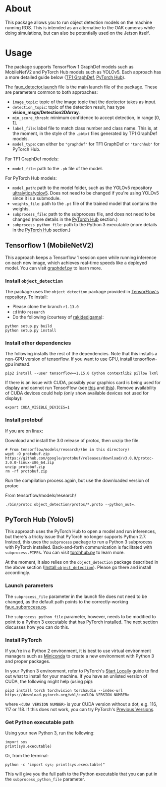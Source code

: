 # About
This package allows you to run object detection models on the machine running ROS. This is intended as an alternative to the OAK cameras while doing simulations, but can also be potentially used on the Jetson itself. 

# Usage
The package supports TensorFlow 1 GraphDef models such as MobileNetV2 and PyTorch Hub models such as YOLOv5. Each approach has a more detailed guide below ([TF1 GraphDef](#tensorflow-1-mobilenetv2), [PyTorch Hub](#pytorch-yolov5)).

The [faux_detector.launch](launch/faux_detector.launch) file is the main launch file of the package. These are parameters common to both approaches:

- `image_topic`: topic of the image topic that the dectector takes as input.
- `detection_topic`: topic of the detection result, has type **vision_msgs/Detection2DArray**.
- `min_score_thresh`: minimum confidence to accept detection, in range [0, 1].
- `label_file`: label file to match class number and class name. This is, at the moment, in the style of the `.pbtxt` files generated by TF1 GraphDef models.
- `model_type`: can either be `"graphdef"` for TF1 GraphDef or `"torchhub"` for PyTorch Hub.

For TF1 GraphDef models:
- `model_file`: path to the `.pb` file of the model.

For PyTorch Hub models:
- `model_path`: path to the model folder, such as the YOLOv5 repository [ultralytics/yolov5](https://github.com/ultralytics/yolov5]). Does not need to be changed if you're using YOLOv5 since it is a submodule.
- `weights_file`: path to the `.pt` file of the trained model that contains the weights.
- `subprocess_file`: path to the subprocess file, and does not need to be changed (more details in the [PyTorch Hub](#pytorch-yolov5) section.)
- `subprocess_python_file`: path to the Python 3 executable (more details in the [PyTorch Hub](#pytorch-yolov5) section.)

## Tensorflow 1 (MobileNetV2)
This approach keeps a Tensorflow 1 session open while running inference on each new image, which achieves real-time speeds like a deployed model. You can visit [graphdef.py](scripts/graphdef.py) to learn more.

### Install `object_detection`
The package uses the `object_detection` package provided in [TensorFlow's repository](https://github.com/tensorflow/models/tree/master/research/object_detection). To install:
- Please clone the branch `r1.13.0`
- `cd` into `research`
- Do the following (courtesy of [rakidedigama](https://stackoverflow.com/a/57002353)):
```
python setup.py build
python setup.py install
```

### Install other dependencies
The following installs the rest of the dependencies. Note that this installs a non-GPU version of tensorflow. If you want to use GPU, install tensorflow-gpu instead.
```
pip2 install --user tensorflow==1.15.0 Cython contextlib2 pillow lxml
```

If there is an issue with CUDA, possibly your graphics card is being used for display and cannot run TensorFlow (see [this](https://stackoverflow.com/questions/41965187/nvidia-device-error-in-tensorflow) and [this](https://stackoverflow.com/a/39661999)). Remove availability of CUDA devices could help (only show available devices not used for display):
```
export CUDA_VISIBLE_DEVICES=1
```

### Install protobuf
If you are on linux:

Download and install the 3.0 release of protoc, then unzip the file.
```
# From tensorflow/models/research/(be in this directory)
wget -O protobuf.zip https://github.com/google/protobuf/releases/download/v3.0.0/protoc-3.0.0-linux-x86_64.zip
unzip protobuf.zip
rm -rf protobuf.zip
```

Run the compilation process again, but use the downloaded version of protoc

From tensorflow/models/research/
```
./bin/protoc object_detection/protos/*.proto --python_out=.
```

## PyTorch Hub (Yolov5)
This approach uses the PyTorch Hub to open a model and run inferences, but there's a tricky issue that PyTorch no longer supports Python 2.7. Instead, this uses the `subprocess` package to run a Python 3 subprocess with PyTorch installed. Back-and-forth communication is facilitated with `subprocess.PIPE`s. You can visit [torchhub.py](scripts/torchhub.py) to learn more.

At the moment, it also relies on the `object_detection` package described in the above section ([Install `object_detection`](#install-objectdetection)). Please go there and install accordingly.

### Launch parameters
The `subprocess_file` parameter in the launch file does not need to be changed, as the default path points to the correctly-working [faux_subprocess.py](scripts/faux_subprocess.py).

The `subprocess_python_file` parameter, however, needs to be modified to point to a Python 3 executable that has PyTorch installed. The next section discusses how you can do this.

### Install PyTorch
If you're in a Python 2 environment, it is best to use virtual environment managers such as [Miniconda](https://docs.conda.io/en/latest/miniconda.html) to create a new environment with Python 3 and proper packages.

In your Python 3 environment, refer to PyTorch's [Start Locally](https://pytorch.org/get-started/locally/) guide to find out what to install for your machine. If you have an unlisted version of CUDA, the following might help (using pip):

```
pip3 install torch torchvision torchaudio --index-url https://download.pytorch.org/whl/cu<CUDA VERSION NUMBER>
```

where `<CUDA VERSION NUMBER>` is your CUDA version without a dot, e.g. 116, 117 or 118. If this does not work, you can try PyTorch's [Previous Versions](https://pytorch.org/get-started/previous-versions/).

### Get Python executable path
Using your new Python 3, run the following:
```
import sys
print(sys.executable)
```
Or, from the terminal:
```
python -c "import sys; print(sys.executable)"
```
This will give you the full path to the Python executable that you can put in the `subprocess_python_file` parameter.
